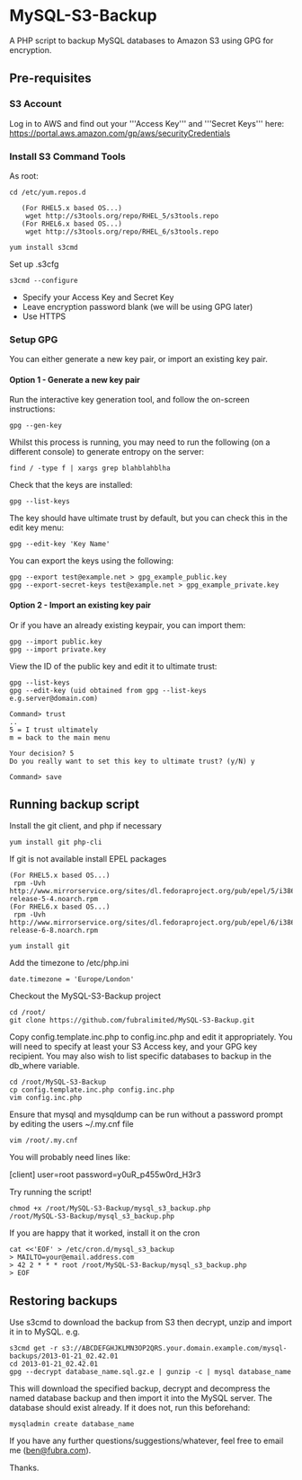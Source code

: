 # MySQL-S3-Backup

A PHP script to backup MySQL databases to Amazon S3 using GPG for encryption.

## Pre-requisites
### S3 Account
Log in to AWS and find out your '''Access Key''' and '''Secret Keys''' here: https://portal.aws.amazon.com/gp/aws/securityCredentials

### Install S3 Command Tools
As root:

	cd /etc/yum.repos.d

       (For RHEL5.x based OS...)
        wget http://s3tools.org/repo/RHEL_5/s3tools.repo 
       (For RHEL6.x based OS...)
        wget http://s3tools.org/repo/RHEL_6/s3tools.repo 

	yum install s3cmd

Set up .s3cfg

	s3cmd --configure

* Specify your Access Key and Secret Key
* Leave encryption password blank (we will be using GPG later)
* Use HTTPS

### Setup GPG ###
You can either generate a new key pair, or import an existing key pair.
#### Option 1 - Generate a new key pair
Run the interactive key generation tool, and follow the on-screen instructions:

	gpg --gen-key

Whilst this process is running, you may need to run the following (on a different console) to generate entropy on the server:

	find / -type f | xargs grep blahblahblha

Check that the keys are installed:

	gpg --list-keys

The key should have ultimate trust by default, but you can check this in the edit key menu:

	gpg --edit-key 'Key Name'

You can export the keys using the following:

	gpg --export test@example.net > gpg_example_public.key
	gpg --export-secret-keys test@example.net > gpg_example_private.key

#### Option 2 - Import an existing key pair 

Or if you have an already existing keypair, you can import them:

	gpg --import public.key
	gpg --import private.key

View the ID of the public key and edit it to ultimate trust:

	gpg --list-keys
	gpg --edit-key (uid obtained from gpg --list-keys e.g.server@domain.com)

	Command> trust
	..
	5 = I trust ultimately
	m = back to the main menu

	Your decision? 5
	Do you really want to set this key to ultimate trust? (y/N) y

	Command> save

## Running backup script

Install the git client, and php if necessary

    yum install git php-cli

If git is not available install EPEL packages
    
    (For RHEL5.x based OS...)
     rpm -Uvh http://www.mirrorservice.org/sites/dl.fedoraproject.org/pub/epel/5/i386/epel-release-5-4.noarch.rpm
    (For RHEL6.x based OS...)
     rpm -Uvh http://www.mirrorservice.org/sites/dl.fedoraproject.org/pub/epel/6/i386/epel-release-6-8.noarch.rpm

    yum install git

Add the timezone to /etc/php.ini

    date.timezone = 'Europe/London'

Checkout the MySQL-S3-Backup project

    cd /root/
    git clone https://github.com/fubralimited/MySQL-S3-Backup.git

Copy config.template.inc.php to config.inc.php and edit it appropriately. You will need to specify at least your S3 Access key, and your GPG key recipient. You may also wish to list specific databases to backup in the db_where variable.

    cd /root/MySQL-S3-Backup
    cp config.template.inc.php config.inc.php
    vim config.inc.php

Ensure that mysql and mysqldump can be run without a password prompt by editing the users ~/.my.cnf file

    vim /root/.my.cnf
    
You will probably need lines like:

[client]
user=root
password=y0uR_p455w0rd_H3r3

Try running the script!

    chmod +x /root/MySQL-S3-Backup/mysql_s3_backup.php
    /root/MySQL-S3-Backup/mysql_s3_backup.php
    
If you are happy that it worked, install it on the cron

    cat <<'EOF' > /etc/cron.d/mysql_s3_backup
    > MAILTO=your@email.address.com
    > 42 2 * * * root /root/MySQL-S3-Backup/mysql_s3_backup.php
    > EOF

## Restoring backups

Use s3cmd to download the backup from S3 then decrypt, unzip and import it in to MySQL.  e.g.

    s3cmd get -r s3://ABCDEFGHJKLMN3OP2QRS.your.domain.example.com/mysql-backups/2013-01-21_02.42.01
    cd 2013-01-21_02.42.01
    gpg --decrypt database_name.sql.gz.e | gunzip -c | mysql database_name

This will download the specified backup, decrypt and decompress the named database backup and then 
import it into the MySQL server. The database should exist already. If it does not, run this beforehand:

    mysqladmin create database_name

If you have any further questions/suggestions/whatever, feel free to email me (ben@fubra.com).

Thanks.
